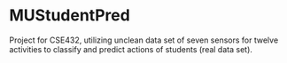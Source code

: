 # MUStudentPred
Project for CSE432, utilizing unclean data set of seven sensors for twelve activities to classify and predict actions of students  (real data set).

